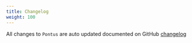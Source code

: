 ```yaml
---
title: Changelog
weight: 100
---
```


All changes to `Pontus` are  auto updated documented on GitHub [changelog](https://github.com/lara-zeus/pontus/blob/main/CHANGELOG.md) 
